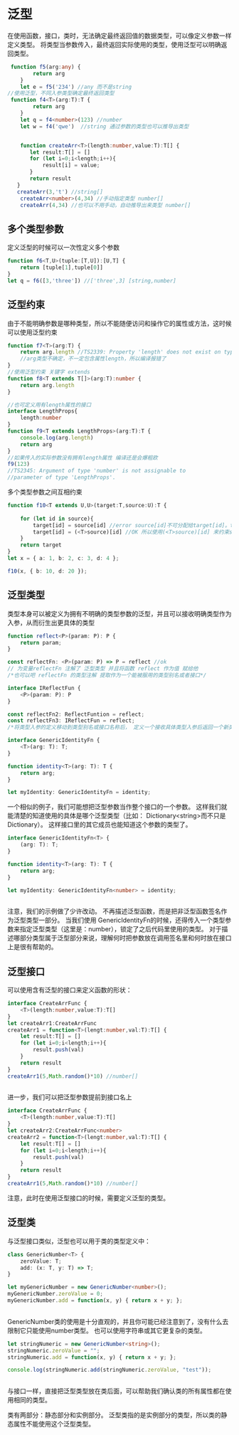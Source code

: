 # 泛型

在使用函数，接口，类时，无法确定最终返回值的数据类型，可以像定义参数一样定义类型。
将类型当参数传入，最终返回实际使用的类型，使用泛型可以明确返回类型。


```ts
 function f5(arg:any) {
        return arg
    }
    let e = f5('234') //any 而不是string
//使用泛型，不同入参类型确定最终返回类型
 function f4<T>(arg:T):T {
        return arg
    }
    let q = f4<number>(123) //number
    let w = f4('qwe')  //string 通过参数的类型也可以推导出类型


 	function createArr<T>(length:number,value:T):T[] {
       let result:T[] = []
       for (let i=0;i<length;i++){
           result[i] = value;
       }
       return result
   }
   createArr(3,'t') //string[]
    createArr<number>(4,34) //手动指定类型 number[]
    createArr(4,34) //也可以不用手动，自动推导出来类型 number[]
```

## 多个类型参数

定义泛型的时候可以一次性定义多个参数

```ts
function f6<T,U>(tuple:[T,U]):[U,T] {
    return [tuple[1],tuple[0]]
}
let q = f6([3,'three']) //['three',3] [string,number]
```

## 泛型约束

由于不能明确参数是哪种类型，所以不能随便访问和操作它的属性或方法，这时候可以使用泛型约束

```ts
function f7<T>(arg:T) {
    return arg.length //TS2339: Property 'length' does not exist on type 'T'.
    //arg类型不确定，不一定包含属性length，所以编译报错了
}
//使用泛型约束 关键字 extends
function f8<T extends T[]>(arg:T):number {
    return arg.length
}

//也可定义用有length属性的接口
interface LengthProps{
    length:number
}
function f9<T extends LengthProps>(arg:T):T {
    console.log(arg.length)
    return arg
}
//如果传入的实际参数没有拥有length属性 编译还是会爆粗欧
f9(123) 
//TS2345: Argument of type 'number' is not assignable to
//parameter of type 'LengthProps'.
```

多个类型参数之间互相约束

```ts
function f10<T extends U,U>(target:T,source:U):T {
   
    for (let id in source){
        target[id] = source[id] //error source[id]不可分配给target[id]。target可以有source没有的属性
        target[id] = (<T>source)[id] //OK 所以使用(<T>source)[id] 来约束source
    }
    return target
}
let x = { a: 1, b: 2, c: 3, d: 4 };

f10(x, { b: 10, d: 20 });
```

## 泛型类型

类型本身可以被定义为拥有不明确的类型参数的泛型，并且可以接收明确类型作为入参，从而衍生出更具体的类型

```ts
function reflect<P>(param: P): P {
    return param;
}

const reflectFn: <P>(param: P) => P = reflect //ok
// 为变量reflectFn 注解了 泛型类型 并且将函数 reflect 作为值 赋给他
/*也可以吧 reflectFn 的类型注解 提取作为一个能被服用的类型别名或者接口*/
```

```ts
interface IReflectFun {
    <P>(param: P): P
}

const reflectFn2: ReflectFuntion = reflect;
const reflectFn3: IReflectFun = reflect;
/*将类型入参的定义移动到类型别名或接口名称后， 定义一个接收具体类型入参后返回一个新类型的类型就是泛型类型 */
```

```ts
interface GenericIdentityFn {
    <T>(arg: T): T;
}

function identity<T>(arg: T): T {
    return arg;
}

let myIdentity: GenericIdentityFn = identity;
```

一个相似的例子，我们可能想把泛型参数当作整个接口的一个参数。 
这样我们就能清楚的知道使用的具体是哪个泛型类型（比如： Dictionary\<string>而不只是Dictionary）。 
这样接口里的其它成员也能知道这个参数的类型了。

```ts
interface GenericIdentityFn<T> {
    (arg: T): T;
}

function identity<T>(arg: T): T {
    return arg;
}

let myIdentity: GenericIdentityFn<number> = identity;
    
```

注意，我们的示例做了少许改动。 不再描述泛型函数，而是把非泛型函数签名作为泛型类型一部分。 当我们使用 GenericIdentityFn的时候，还得传入一个类型参数来指定泛型类型（这里是：number），锁定了之后代码里使用的类型。 对于描述哪部分类型属于泛型部分来说，理解何时把参数放在调用签名里和何时放在接口上是很有帮助的。

## 泛型接口

可以使用含有泛型的接口来定义函数的形状：

```ts
interface CreateArrFunc {
    <T>(length:number,value:T):T[]
}
let createArr1:CreateArrFunc
createArr1 = function<T>(lengt:number,val:T):T[] {
    let result:T[] = []
    for (let i=0;i<length;i++){
        result.push(val)
    }
    return result
}
createArr1(5,Math.random()*10) //number[]
                                
```

进一步，我们可以把泛型参数提前到接口名上

```ts
interface CreateArrFunc {
    <T>(length:number,value:T):T[]
}
let createArr2:CreateArrFunc<number>
createArr2 = function<T>(lengt:number,val:T):T[] {
    let result:T[] = []
    for (let i=0;i<length;i++){
        result.push(val)
    }
    return result
}
createArr1(5,Math.random()*10) //number[]
```

注意，此时在使用泛型接口的时候，需要定义泛型的类型。

## 泛型类

与泛型接口类似，泛型也可以用于类的类型定义中：

```ts
class GenericNumber<T> {
    zeroValue: T;
    add: (x: T, y: T) => T;
}

let myGenericNumber = new GenericNumber<number>();
myGenericNumber.zeroValue = 0;
myGenericNumber.add = function(x, y) { return x + y; };
        
```

GenericNumber类的使用是十分直观的，并且你可能已经注意到了，没有什么去限制它只能使用number类型。 也可以使用字符串或其它更复杂的类型。

```ts
let stringNumeric = new GenericNumber<string>();
stringNumeric.zeroValue = "";
stringNumeric.add = function(x, y) { return x + y; };

console.log(stringNumeric.add(stringNumeric.zeroValue, "test"));
        
```

与接口一样，直接把泛型类型放在类后面，可以帮助我们确认类的所有属性都在使用相同的类型。

类有两部分：静态部分和实例部分。 泛型类指的是实例部分的类型，所以类的静态属性不能使用这个泛型类型。
